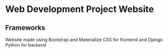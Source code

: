 # Web Development Project Website

## Frameworks

Website made using Bootstrap and Materialize CSS for frontend and Django Python for backend

